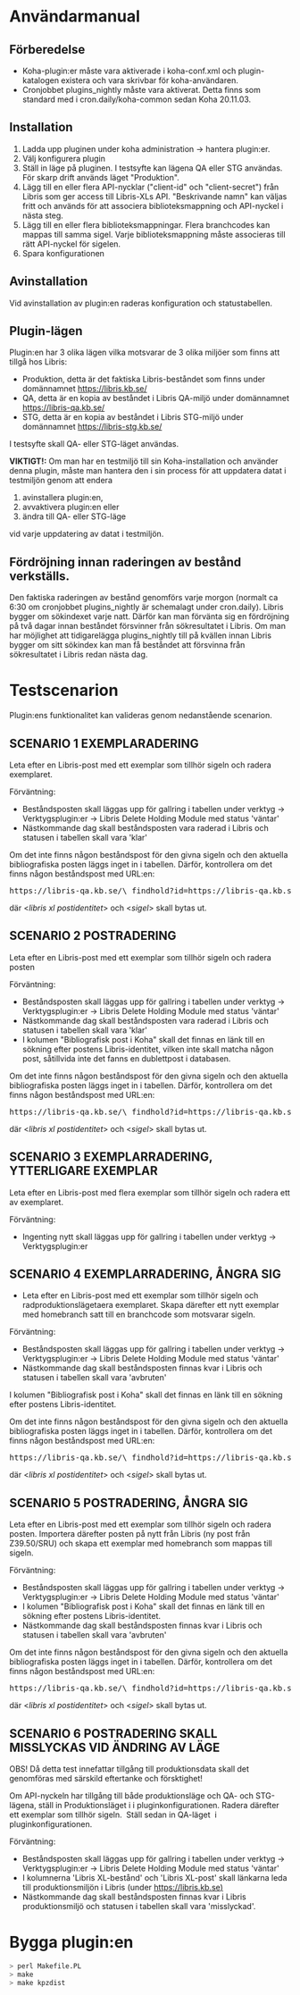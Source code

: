 # Användarmanual

## Förberedelse

* Koha-plugin:er måste vara aktiverade i koha-conf.xml och plugin-katalogen existera och vara skrivbar för koha-användaren.
* Cronjobbet plugins_nightly måste vara aktiverat. Detta finns som standard med i cron.daily/koha-common sedan Koha 20.11.03.

## Installation

1. Ladda upp pluginen under koha administration -> hantera plugin:er.
1. Välj konfigurera plugin
1. Ställ in läge på pluginen.  I testsyfte kan lägena QA eller STG användas.  För skarp drift används läget "Produktion".
1. Lägg till en eller flera API-nycklar ("client-id" och "client-secret") från Libris som ger access till Libris-XLs API.  "Beskrivande namn" kan väljas fritt och används för att associera biblioteksmappning och API-nyckel i nästa steg.
1. Lägg till en eller flera biblioteksmappningar.  Flera branchcodes kan mappas till samma sigel.  Varje biblioteksmappning måste associeras till rätt API-nyckel för sigelen.
1. Spara konfigurationen

## Avinstallation

Vid avinstallation av plugin:en raderas konfiguration och statustabellen.

## Plugin-lägen

Plugin:en har 3 olika lägen vilka motsvarar de 3 olika miljöer som finns att tillgå hos Libris:

* Produktion, detta är det faktiska Libris-beståndet som finns under domännamnet <https://libris.kb.se/>
* QA, detta är en kopia av beståndet i Libris QA-miljö under domännamnet <https://libris-qa.kb.se/>
* STG, detta är en kopia av beståndet i Libris STG-miljö under domännamnet <https://libris-stg.kb.se/>

I testsyfte skall QA- eller STG-läget användas.

**VIKTIGT!:** Om man har en testmiljö till sin Koha-installation och använder denna plugin, måste man hantera den i sin process för att uppdatera datat i testmiljön genom att endera

1. avinstallera plugin:en,
1. avvaktivera plugin:en eller
1. ändra till QA- eller STG-läge

vid varje uppdatering av datat i testmiljön.

## Fördröjning innan raderingen av bestånd verkställs.

Den faktiska raderingen av bestånd genomförs varje morgon (normalt ca 6:30 om cronjobbet plugins\_nightly är schemalagt under cron.daily). Libris bygger om sökindexet varje natt. Därför kan man förvänta sig en fördröjning på två dagar innan beståndet försvinner från sökresultatet i Libris. Om man har möjlighet att tidigarelägga plugins\_nightly till på kvällen innan Libris bygger om sitt sökindex kan man få beståndet att försvinna från sökresultatet i Libris redan nästa dag.

# Testscenarion

Plugin:ens funktionalitet kan valideras genom nedanstående scenarion.

## SCENARIO 1 EXEMPLARADERING

Leta efter en Libris-post med ett exemplar som tillhör sigeln och radera exemplaret.

Förväntning:

* Beståndsposten skall läggas upp för gallring i tabellen under verktyg -> Verktygsplugin:er -> Libris Delete Holding Module med status 'väntar'
* Nästkommande dag skall beståndsposten vara raderad i Libris och statusen i tabellen skall vara 'klar'

Om det inte finns någon beståndspost för den givna sigeln och den aktuella bibliografiska posten läggs inget in i tabellen.  Därför, kontrollera om det finns någon beståndspost med URL:en:

<pre>https://libris-qa.kb.se/\_findhold?id=https://libris-qa.kb.se/&lt;_libris xl postidentitet_&gt;&library=https://libris.kb.se/library/&lt;_sigel_&gt;</pre>

där &lt;_libris xl postidentitet_&gt; och &lt;_sigel_&gt; skall bytas ut.

## SCENARIO 2 POSTRADERING

Leta efter en Libris-post med ett exemplar som tillhör sigeln och radera posten

Förväntning:

* Beståndsposten skall läggas upp för gallring i tabellen under verktyg -> Verktygsplugin:er -> Libris Delete Holding Module med status 'väntar'
* Nästkommande dag skall beståndsposten vara raderad i Libris och statusen i tabellen skall vara 'klar'
* I kolumen "Bibliografisk post i Koha" skall det finnas en länk till en sökning efter postens Libris-identitet, vilken inte skall matcha någon post, såtillvida inte det fanns en dublettpost i databasen.

Om det inte finns någon beståndspost för den givna sigeln och den aktuella bibliografiska posten läggs inget in i tabellen.  Därför, kontrollera om det finns någon beståndspost med URL:en:

<pre>https://libris-qa.kb.se/\_findhold?id=https://libris-qa.kb.se/<_libris xl postidentitet_>&library=https://libris.kb.se/library/&lt;_sigel_&gt;</pre>

där &lt;_libris xl postidentitet_&gt; och &lt;_sigel_&gt; skall bytas ut.

## SCENARIO 3 EXEMPLARRADERING, YTTERLIGARE EXEMPLAR

Leta efter en Libris-post med flera exemplar som tillhör sigeln och radera ett av exemplaret.

Förväntning:

* Ingenting nytt skall läggas upp för gallring i tabellen under verktyg -> Verktygsplugin:er

## SCENARIO 4 EXEMPLARRADERING, ÅNGRA SIG

* Leta efter en Libris-post med ett exemplar som tillhör sigeln och radproduktionslägetaera exemplaret.  Skapa därefter ett nytt exemplar med homebranch satt till en branchcode som motsvarar sigeln.

Förväntning:

* Beståndsposten skall läggas upp för gallring i tabellen under verktyg -> Verktygsplugin:er -> Libris Delete Holding Module med status 'väntar'
* Nästkommande dag skall beståndsposten finnas kvar i Libris och statusen i tabellen skall vara 'avbruten'

I kolumen "Bibliografisk post i Koha" skall det finnas en länk till en sökning efter postens Libris-identitet.

Om det inte finns någon beståndspost för den givna sigeln och den aktuella bibliografiska posten läggs inget in i tabellen.  Därför, kontrollera om det finns någon beståndspost med URL:en:

<pre>https://libris-qa.kb.se/\_findhold?id=https://libris-qa.kb.se/<_libris xl postidentitet_>&library=https://libris.kb.se/library/<_sigel_></pre>

där &lt;_libris xl postidentitet_&gt; och &lt;_sigel_&gt; skall bytas ut.

## SCENARIO 5 POSTRADERING, ÅNGRA SIG

Leta efter en Libris-post med ett exemplar som tillhör sigeln och radera posten.  Importera därefter posten på nytt från Libris (ny post från Z39.50/SRU) och skapa ett exemplar med homebranch som mappas till sigeln.

Förväntning:

* Beståndsposten skall läggas upp för gallring i tabellen under verktyg -> Verktygsplugin:er -> Libris Delete Holding Module med status 'väntar'
* I kolumen "Bibliografisk post i Koha" skall det finnas en länk till en sökning efter postens Libris-identitet.
* Nästkommande dag skall beståndsposten finnas kvar i Libris och statusen i tabellen skall vara 'avbruten'

Om det inte finns någon beståndspost för den givna sigeln och den aktuella bibliografiska posten läggs inget in i tabellen.  Därför, kontrollera om det finns någon beståndspost med URL:en:

<pre>https://libris-qa.kb.se/\_findhold?id=https://libris-qa.kb.se/&lt;_libris xl postidentitet_&gt;&library=https://libris.kb.se/library/&lt;_sigel_&gt;</pre>

där &lt;_libris xl postidentitet_&gt; och &lt;_sigel_&gt; skall bytas ut.

## SCENARIO 6 POSTRADERING SKALL MISSLYCKAS VID ÄNDRING AV LÄGE

OBS! Då detta test innefattar tillgång till produktionsdata skall det genomföras med särskild eftertanke och försktighet!

Om API-nyckeln har tillgång till både produktionsläge och QA- och STG-lägena, ställ in Produktionsläget i i pluginkonfigurationen. Radera därefter ett exemplar som tillhör sigeln.  Ställ sedan in QA-läget  i pluginkonfigurationen.

Förväntning:

* Beståndsposten skall läggas upp för gallring i tabellen under verktyg -> Verktygsplugin:er -> Libris Delete Holding Module med status 'väntar'
* I kolumnerna 'Libris XL-bestånd' och 'Libris XL-post' skall länkarna leda till produktionsmiljön i Libris (under [https://libris.kb.se)](https://libris.kb.se\))
* Nästkommande dag skall beståndsposten finnas kvar i Libris produktionsmiljö och statusen i tabellen skall vara 'misslyckad'.

# Bygga plugin:en

```sh
> perl Makefile.PL
> make
> make kpzdist
```
